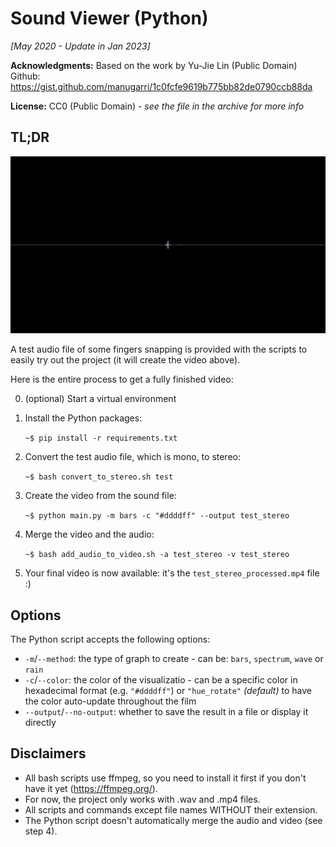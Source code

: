 # Sound Viewer (Python)

_[May 2020 - Update in Jan 2023]_

**Acknowledgments:** Based on the work by Yu-Jie Lin
(Public Domain)
Github: https://gist.github.com/manugarri/1c0fcfe9619b775bb82de0790ccb88da

**License:** CC0 (Public Domain) _- see the file in the archive for more info_

## TL;DR

![demo](demo.gif)

A test audio file of some fingers snapping is provided with the scripts to easily try out the project (it will create the video above).

Here is the entire process to get a fully finished video:

  0. (optional) Start a virtual environment
  1. Install the Python packages:

      ```~$ pip install -r requirements.txt```

  2. Convert the test audio file, which is mono, to stereo:

      ```~$ bash convert_to_stereo.sh test```

  3. Create the video from the sound file:

      ```~$ python main.py -m bars -c "#ddddff" --output test_stereo```

  4. Merge the video and the audio:

      ```~$ bash add_audio_to_video.sh -a test_stereo -v test_stereo```

  5. Your final video is now available: it's the `test_stereo_processed.mp4` file :)

## Options

The Python script accepts the following options:

- `-m`/`--method`: the type of graph to create - can be: `bars`, `spectrum`, `wave` or `rain`
- `-c`/`--color`: the color of the visualizatio - can be a specific color in hexadecimal format (e.g. `"#ddddff"`) or `"hue_rotate"` _(default)_ to have the color auto-update throughout the film
- `--output`/`--no-output`: whether to save the result in a file or display it directly

## Disclaimers
  - All bash scripts use ffmpeg, so you need to install it first if you don't have it yet (https://ffmpeg.org/).
  - For now, the project only works with .wav and .mp4 files.
  - All scripts and commands except file names WITHOUT their extension.
  - The Python script doesn't automatically merge the audio and video (see step 4).
